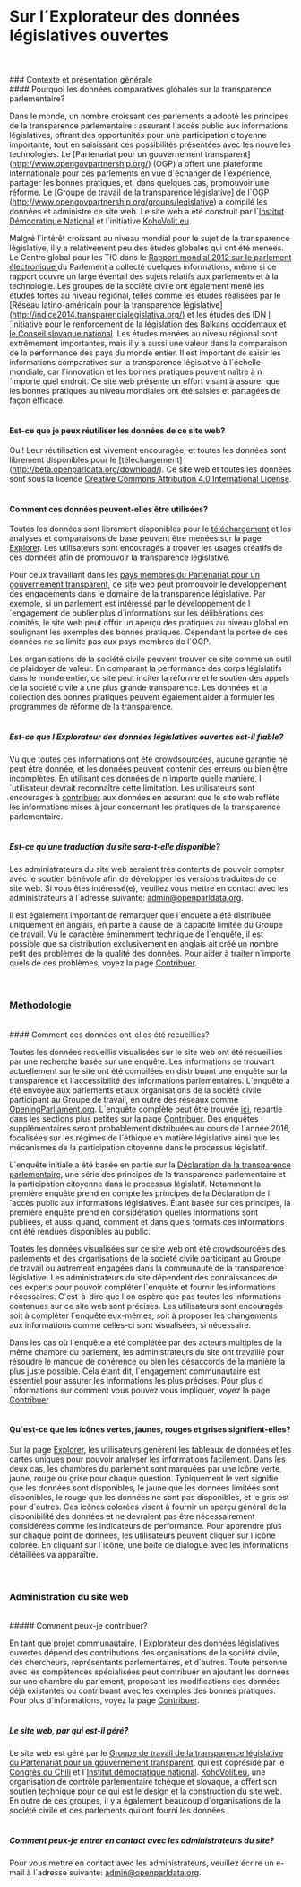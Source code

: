 # Sur l´Explorateur des données législatives ouvertes
<br>
<br>
### Contexte et présentation générale
<br>
#### Pourquoi les données comparatives globales sur la transparence parlementaire?

Dans le monde, un nombre croissant des parlements a adopté les principes de la transparence parlementaire : assurant l´accès public aux informations législatives, offrant des opportunités pour une participation citoyenne importante, tout en saisissant ces possibilités présentées avec les nouvelles technologies. Le [Partenariat pour un gouvernement transparent] (http://www.opengovpartnership.org/) (OGP) a offert une plateforme internationale pour ces parlements en vue d´échanger de l´expérience, partager les bonnes pratiques, et, dans quelques cas, promouvoir une réforme. Le [Groupe de travail de la transparence législative] de l´OGP (http://www.opengovpartnership.org/groups/legislative) a compilé les données et administre ce site web. Le site web a été construit par l´[Institut Démocratique National](https://www.ndi.org/) et l´initiative [KohoVolit.eu](http://kohovolit.eu/).

Malgré l´intérêt croissant au niveau mondial pour le sujet de la transparence législative, il y a relativement peu des études globales qui ont été menées. Le Centre global pour les TIC dans le [Rapport mondial 2012 sur le parlement électronique ](http://www.ictparliament.org/WePReport2012.html) du Parlement a collecté quelques informations, même si ce rapport couvre un large éventail des sujets relatifs aux parlements et à la technologie. Les groupes de la société civile ont également mené les études fortes au niveau régional, telles comme les études réalisées par le [Réseau latino-américain pour la transparence législative] (http://indice2014.transparencialegislativa.org/) et les études des IDN [l´initiative pour le renforcement de la législation des Balkans occidentaux et le Conseil slovaque national](https://drive.google.com/file/d/0ByP1nXAlz_mecWduMEJGMm9XYU0/view?usp=sharing). Les études menées au niveau régional sont extrêmement importantes, mais il y a aussi une valeur dans la comparaison de la performance des pays du monde entier. Il est important de saisir les informations comparatives sur la transparence législative à l´échelle mondiale, car l´innovation et les bonnes pratiques peuvent naître à n´importe quel endroit. Ce site web présente un effort visant à assurer que les bonnes pratiques au niveau mondiales ont été saisies et partagées de façon efficace.  
<br>
#### Est-ce que je peux réutiliser les données de ce site web?

Oui! Leur réutilisation est vivement encouragée, et toutes les données sont librement disponibles pour le [téléchargement] (http://beta.openparldata.org/download/). Ce site web et toutes les données sont sous la licence [Creative Commons Attribution 4.0 International License](https://creativecommons.org/licenses/by/4.0/).  
<br>
#### Comment ces données peuvent-elles être utilisées?

Toutes les données sont librement disponibles pour le [téléchargement](http://beta.openparldata.org/download/) et les analyses et comparaisons de base peuvent être menées sur la page [Explorer](http://beta.openparldata.org/explore/). Les utilisateurs sont encouragés à trouver les usages créatifs de ces données afin de promouvoir la transparence législative.

Pour ceux travaillant dans les [pays membres du Partenariat pour un gouvernement transparent](http://www.opengovpartnership.org/countries), ce site web peut promouvoir le développement des engagements dans le domaine de la transparence législative. Par exemple, si un parlement est intéressé par le développement de l´engagement de publier plus d´informations sur les délibérations des comités, le site web peut offrir un aperçu des pratiques au niveau global en soulignant les exemples des bonnes pratiques. Cependant la portée de ces données ne se limite pas aux pays membres de l´OGP.

Les organisations de la société civile peuvent trouver ce site comme un outil de plaidoyer de valeur. En comparant la performance des corps législatifs dans le monde entier, ce site peut inciter la réforme et le soutien des appels de la société civile à une plus grande transparence. Les données et la collection des bonnes pratiques peuvent également aider à formuler les programmes de réforme de la transparence.  
<br>
##### Est-ce que l´Explorateur des données législatives ouvertes est-il fiable?

Vu que toutes ces informations ont été crowdsourcées, aucune garantie ne peut être donnée, et les données peuvent contenir des erreurs ou bien être incomplètes. En utilisant ces données de n´importe quelle manière, l´utilisateur devrait reconnaître cette limitation. Les utilisateurs sont encouragés à [contribuer](http://beta.openparldata.org/contribute/) aux données en assurant que le site web reflète les informations mises à jour concernant les pratiques de la transparence parlementaire.  
<br>
##### Est-ce qu´une traduction du site sera-t-elle disponible?

Les administrateurs du site web seraient très contents de pouvoir compter avec le soutien bénévole afin de développer les versions traduites de ce site web. Si vous êtes intéressé(e), veuillez vous mettre en contact avec les administrateurs à l´adresse suivante: admin@openparldata.org.

Il est également important de remarquer que l´enquête a été distribuée uniquement en anglais, en partie à cause de la capacité limitée du Groupe de travail. Vu le caractère éminemment technique de l´enquête, il est possible que sa distribution exclusivement en anglais ait créé un nombre petit des problèmes de la qualité des données. Pour aider à traiter n´importe quels de ces problèmes, voyez la page [Contribuer](http://beta.openparldata.org/contribute/).   
<br>
<br>
### Méthodologie
<br>
#### Comment ces données ont-elles été recueillies?

Toutes les données recueillis visualisées sur le site web ont été recueillies par une recherche basée sur une enquête. Les informations se trouvant actuellement sur le site ont été compilées en distribuant une enquête sur la transparence et l´accessibilité des informations parlementaires. L´enquête a été envoyée aux parlements et aux organisations de la société civile participant au Groupe de travail, en outre des réseaux comme [OpeningParliament.org](http://www.openingparliament.org/). L´enquête complète peut être trouvée [ici](http://www.surveygizmo.com/s3/1660766/Global-Legislative-Openness-Survey), repartie dans les sections plus petites sur la page [Contribuer](http://beta.openparldata.org/contribute/). Des enquêtes supplémentaires seront probablement distribuées au cours de l´année 2016, focalisées sur les régimes de l´éthique en matière législative ainsi que les mécanismes de la participation citoyenne dans le processus législatif.

L´enquête initiale a été basée en partie sur la [Déclaration de la transparence parlementaire](http://www.openingparliament.org/declaration), une série des principes de la transparence parlementaire et la participation citoyenne dans le processus législatif. Notamment la première enquête prend en compte les principes de la Déclaration de l´accès public aux informations législatives. Étant basée sur ces principes, la première enquête prend en considération quelles informations sont publiées, et aussi quand, comment et dans quels formats ces informations ont été rendues disponibles au public.

Toutes les données visualisées sur ce site web ont été crowdsourcées des parlements et des organisations de la société civile participant au Groupe de travail ou autrement engagées dans la communauté de la transparence législative. Les administrateurs du site dépendent des connaissances de ces experts pour pouvoir compléter l´enquête et fournir les informations nécessaires. C´est-à-dire que l´on espère que pas toutes les informations contenues sur ce site web sont précises. Les utilisateurs sont encouragés soit à compléter l´enquête eux-mêmes, soit à proposer les changements aux informations comme celles-ci sont visualisées, si nécessaire.   

Dans les cas où l´enquête a été complétée par des acteurs multiples de la même chambre du parlement, les administrateurs du site ont travaillé pour résoudre le manque de cohérence ou bien les désaccords de la manière la plus juste possible. Cela étant dit, l´engagement communautaire est essentiel pour assurer les informations les plus précises. Pour plus d´informations sur comment vous pouvez vous impliquer, voyez la page [Contribuer](http://beta.openparldata.org/contribute/).  
<br>
#### Qu´est-ce que les icônes vertes, jaunes, rouges et grises signifient-elles?

Sur la page [Explorer](http://beta.openparldata.org/explore/), les utilisateurs génèrent les tableaux de données et les cartes uniques pour pouvoir analyser les informations facilement. Dans les deux cas, les chambres du parlement sont marquées par une icône verte, jaune, rouge ou grise pour chaque question. Typiquement le vert signifie que les données sont disponibles, le jaune que les données limitées sont disponibles, le rouge que les données ne sont pas disponibles, et le gris est pour d´autres. Ces icônes colorées visent à fournir un aperçu général de la disponibilité des données et ne devraient pas être nécessairement considérées comme les indicateurs de performance. Pour apprendre plus sur chaque point de données, les utilisateurs peuvent cliquer sur l´icône colorée. En cliquant sur l´icône, une boîte de dialogue avec les informations détaillées va apparaître.  
<br>
<br>
### Administration du site web
<br>
##### Comment peux-je contribuer?

En tant que projet communautaire, l´Explorateur des données législatives ouvertes dépend des contributions des organisations de la société civile, des chercheurs, représentants parlementaires, et d´autres. Toute personne avec les compétences spécialisées peut contribuer en ajoutant les données sur une chambre du parlement, proposant les modifications des données déjà existantes ou contribuant avec les exemples des bonnes pratiques. Pour plus d´informations, voyez la page [Contribuer](http://beta.openparldata.org/contribute/).  
<br>
##### Le site web, par qui est-il géré?

Le site web est géré par le [Groupe de travail de la transparence législative du Partenariat pour un gouvernement transparent](http://www.opengovpartnership.org/groups/legislative), qui est coprésidé par le [Congrès du Chili](http://www.congreso.cl/) et l´[Institut démocratique national](https://www.ndi.org/). [KohoVolit.eu](http://kohovolit.eu/), une organisation de contrôle parlementaire tchèque et slovaque, a offert son soutien technique pour ce qui est le design et la construction du site web. En outre de ces groupes, il y a également beaucoup d´organisations de la société civile et des parlements qui ont fourni les données.  
<br>
##### Comment peux-je entrer en contact avec les administrateurs du site?

Pour vous mettre en contact avec les administrateurs, veuillez écrire un e-mail à l´adresse suivante: admin@openparldata.org.
